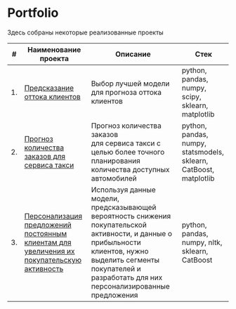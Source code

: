 # Portfolio

Здесь собраны некоторые реализованные проекты

| #    | Наименование проекта                | Описание                                                     | Стек                                                         |
| ---- | ------------------------------------------------------------ | ------------------------------------------------------------ | ------------------------------------------------------------ |
| 1.   | [Предсказание оттока клиентов](customer_outflow) | Выбор лучшей модели для прогноза оттока клиентов | python, pandas, numpy, scipy, sklearn, matplotlib       |
| 2.   | [Прогноз количества заказов для сервиса такси](time_series) | Прогноз количества заказов <br/> для сервиса такси с целью более точного планирования количества доступных <br/>автомобилей | python, pandas, numpy, statsmodels, sklearn, CatBoost, matplotlib |
| 3.   | [Персонализация предложений постоянным клиентам для увеличения их покупательскую активность](personal_offers) |Используя данные модели, предсказывающей вероятность снижения покупательской активности, и данные о прибыльности клиентов, нужно выделить сегменты покупателей и разработать для них персонализированные предложения| python, pandas, numpy, nltk, sklearn, CatBoost |
